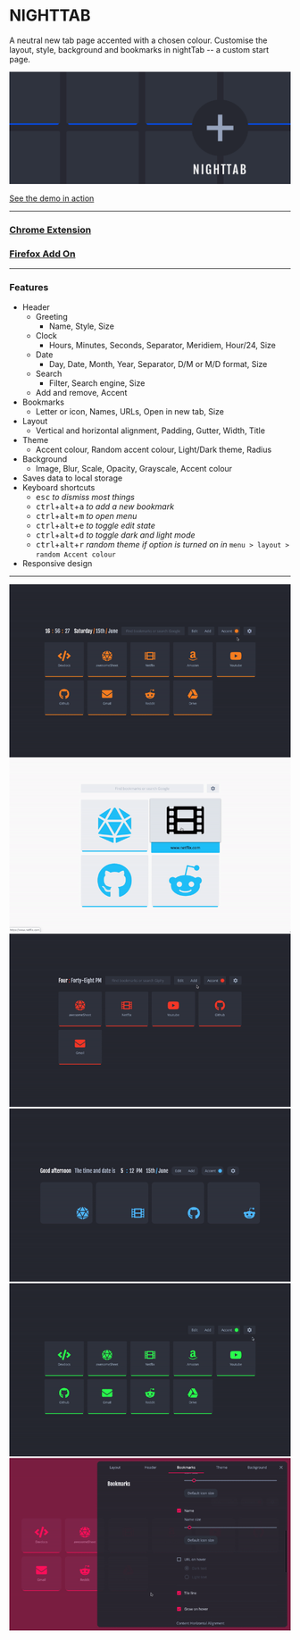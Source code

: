 # NIGHTTAB
A neutral new tab page accented with a chosen colour. Customise the layout, style, background and bookmarks in nightTab -- a custom start page.

[![nightTab Demo](banners/banner-1400-560.png)](https://zombiefox.github.io/nightTab/)

[See the demo in action](https://zombiefox.github.io/nightTab/)

---

### [Chrome Extension](https://chrome.google.com/webstore/detail/nighttab/hdpcadigjkbcpnlcpbcohpafiaefanki)
### [Firefox Add On](https://addons.mozilla.org/en-GB/firefox/addon/nighttab/)

---

### Features
- Header
  - Greeting
    - Name, Style, Size
  - Clock
    - Hours, Minutes, Seconds, Separator, Meridiem, Hour/24, Size
  - Date
    - Day, Date, Month, Year, Separator, D/M or M/D format, Size
  - Search
    - Filter, Search engine, Size
  - Add and remove, Accent
- Bookmarks
  - Letter or icon, Names, URLs, Open in new tab, Size
- Layout
  - Vertical and horizontal alignment, Padding, Gutter, Width, Title
- Theme
  - Accent colour, Random accent colour, Light/Dark theme, Radius
- Background
  - Image, Blur, Scale, Opacity, Grayscale, Accent colour
- Saves data to local storage
- Keyboard shortcuts
  - <kbd>esc</kbd> *to dismiss most things*
  - <kbd>ctrl</kbd>+<kbd>alt</kbd>+<kbd>a</kbd> *to add a new bookmark*
  - <kbd>ctrl</kbd>+<kbd>alt</kbd>+<kbd>m</kbd> *to open menu*
  - <kbd>ctrl</kbd>+<kbd>alt</kbd>+<kbd>e</kbd> *to toggle edit state*
  - <kbd>ctrl</kbd>+<kbd>alt</kbd>+<kbd>d</kbd> *to toggle dark and light mode*
  - <kbd>ctrl</kbd>+<kbd>alt</kbd>+<kbd>r</kbd> *random theme if option is turned on in* `menu > layout > random Accent colour`
- Responsive design

---
[![nightTab Demo](screenshots/demo-001.gif)](https://zombiefox.github.io/nightTab/)
[![nightTab Demo](screenshots/demo-002.gif)](https://zombiefox.github.io/nightTab/)
[![nightTab Demo](screenshots/demo-003.gif)](https://zombiefox.github.io/nightTab/)
[![nightTab Demo](screenshots/demo-004.gif)](https://zombiefox.github.io/nightTab/)
[![nightTab Demo](screenshots/demo-005.gif)](https://zombiefox.github.io/nightTab/)
[![nightTab Demo](screenshots/demo-006.gif)](https://zombiefox.github.io/nightTab/)
